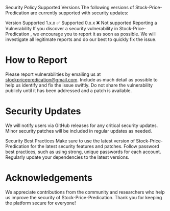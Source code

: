 Security Policy
Supported Versions
The following versions of Stock-Price-Predication are currently supported with security updates:

Version	Supported
1.x.x	✅ Supported
0.x.x	❌ Not supported
Reporting a Vulnerability
If you discover a security vulnerability in Stock-Price-Predication , we encourage you to report it as soon as possible. We will investigate all legitimate reports and do our best to quickly fix the issue.

# How to Report
Please report vulnerabilities by emailing us at stockpricepredication@gmail.com. Include as much detail as possible to help us identify and fix the issue swiftly.
Do not share the vulnerability publicly until it has been addressed and a patch is available.

# Security Updates
We will notify users via GitHub releases for any critical security updates.
Minor security patches will be included in regular updates as needed.

Security Best Practices
Make sure to use the latest version of Stock-Price-Predication for the latest security features and patches.
Follow password best practices, such as using strong, unique passwords for each account.
Regularly update your dependencies to the latest versions.

# Acknowledgements
We appreciate contributions from the community and researchers who help us improve the security of Stock-Price-Predication. Thank you for keeping the platform secure for everyone!


